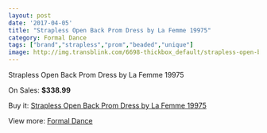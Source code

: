 ```yaml
---
layout: post
date: '2017-04-05'
title: "Strapless Open Back Prom Dress by La Femme 19975"
category: Formal Dance
tags: ["brand","strapless","prom","beaded","unique"]
image: http://img.transblink.com/6698-thickbox_default/strapless-open-back-prom-dress-by-la-femme-19975.jpg
---
```

Strapless Open Back Prom Dress by La Femme 19975

On Sales: **$338.99**
<a href="https://www.transblink.com/en/formal-dance/2166-strapless-open-back-prom-dress-by-la-femme-19975.html"><amp-img layout="responsive" width="600" height="600" src="//img.transblink.com/6698-thickbox_default/strapless-open-back-prom-dress-by-la-femme-19975.jpg" alt="Strapless Open Back Prom Dress by La Femme 19975 0" /></a>
<a href="https://www.transblink.com/en/formal-dance/2166-strapless-open-back-prom-dress-by-la-femme-19975.html"><amp-img layout="responsive" width="600" height="600" src="//img.transblink.com/6700-thickbox_default/strapless-open-back-prom-dress-by-la-femme-19975.jpg" alt="Strapless Open Back Prom Dress by La Femme 19975 1" /></a>
<a href="https://www.transblink.com/en/formal-dance/2166-strapless-open-back-prom-dress-by-la-femme-19975.html"><amp-img layout="responsive" width="600" height="600" src="//img.transblink.com/6699-thickbox_default/strapless-open-back-prom-dress-by-la-femme-19975.jpg" alt="Strapless Open Back Prom Dress by La Femme 19975 2" /></a>

Buy it: [Strapless Open Back Prom Dress by La Femme 19975](https://www.transblink.com/en/formal-dance/2166-strapless-open-back-prom-dress-by-la-femme-19975.html "Strapless Open Back Prom Dress by La Femme 19975")

View more: [Formal Dance](https://www.transblink.com/en/6-formal-dance "Formal Dance")